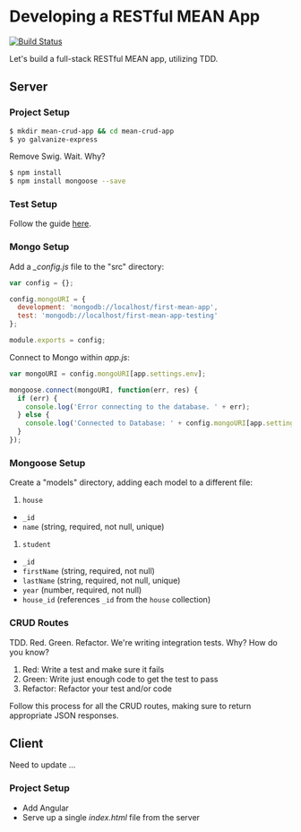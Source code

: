 # Developing a RESTful MEAN App

[![Build Status](https://travis-ci.org/mjhea0/mean-app-tdd.svg?branch=master)](https://travis-ci.org/mjhea0/mean-app-tdd)

Let's build a full-stack RESTful MEAN app, utilizing TDD.

## Server

### Project Setup

```sh
$ mkdir mean-crud-app && cd mean-crud-app
$ yo galvanize-express
```

Remove Swig. Wait. Why?

```sh
$ npm install
$ npm install mongoose --save
```

### Test Setup

Follow the guide [here](https://github.com/gSchool/g19-course-curriculum/tree/master/week15/15_lectures/writing-da-tests).

### Mongo Setup

Add a *_config.js* file to the "src" directory:

```javascript
var config = {};

config.mongoURI = {
  development: 'mongodb://localhost/first-mean-app',
  test: 'mongodb://localhost/first-mean-app-testing'
};

module.exports = config;
```

Connect to Mongo within *app.js*:

```javascript
var mongoURI = config.mongoURI[app.settings.env];

mongoose.connect(mongoURI, function(err, res) {
  if (err) {
    console.log('Error connecting to the database. ' + err);
  } else {
    console.log('Connected to Database: ' + config.mongoURI[app.settings.env]);
  }
});
```

### Mongoose Setup

Create a "models" directory, adding each model to a different file:

1. `house`
  - `_id`
  - `name` (string, required, not null, unique)
1. `student`
  - `_id`
  - `firstName` (string, required, not null)
  - `lastName` (string, required, not null, unique)
  - `year` (number, required, not null)
  - `house_id` (references `_id` from the `house` collection)

### CRUD Routes

TDD. Red. Green. Refactor. We're writing integration tests. Why? How do you know?

1. Red: Write a test and make sure it fails
1. Green: Write just enough code to get the test to pass
1. Refactor: Refactor your test and/or code

Follow this process for all the CRUD routes, making sure to return appropriate JSON responses.

## Client

Need to update ...

### Project Setup

- Add Angular
- Serve up a single *index.html* file from the server
